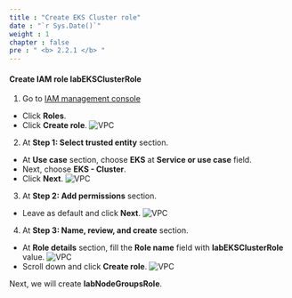 ```yaml
---
title : "Create EKS Cluster role"
date : "`r Sys.Date()`"
weight : 1
chapter : false
pre : " <b> 2.2.1 </b> "
---
```


#### Create IAM role **labEKSClusterRole**
1. Go to [IAM management console](https://console.aws.amazon.com/iam/home)
  - Click **Roles**.
  - Click **Create role**.
  ![VPC](/workshop-01-wordpress-deployment-on-eks/images/2.prerequisite/ws01-createrole01.png)

2. At **Step 1: Select trusted entity** section.
  - At **Use case** section, choose **EKS** at **Service or use case** field.
  - Next, choose **EKS - Cluster**.
  - Click **Next**.
  ![VPC](/workshop-01-wordpress-deployment-on-eks/images/2.prerequisite/ws01-createrole02.png)

3. At **Step 2: Add permissions** section.
  - Leave as default and click **Next**.
  ![VPC](/workshop-01-wordpress-deployment-on-eks/images/2.prerequisite/ws01-createrole03.png)

4. At **Step 3: Name, review, and create** section.
  - At **Role details** section, fill the **Role name** field with **labEKSClusterRole** value.
  ![VPC](/workshop-01-wordpress-deployment-on-eks/images/2.prerequisite/ws01-createrole04.png)
  - Scroll down and click **Create role**.
  ![VPC](/workshop-01-wordpress-deployment-on-eks/images/2.prerequisite/ws01-createrole05.png)

Next, we will create **labNodeGroupsRole**.